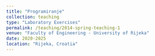 ```yaml
---
title: "Programiranje"
collection: teaching
type: "Laboratory Exercises"
permalink: /teaching/2014-spring-teaching-1
venue: "Faculty of Engineering - University of Rijeka"
date: 2020-2025
location: "Rijeka, Croatia"
---
```

